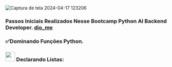 ![Captura de tela 2024-04-17 123206](https://github.com/DalilaDeveloperMobile/Conhecendo-Linguagem-Python/assets/29806802/83eba503-c094-4431-b85f-e7b4cc9d92de)
### Passos Iniciais Realizados Nesse Bootcamp Python AI Backend Developer. [dio_me](https://www.dio.me/)
### ✅Dominando Funções Python.

### <img src="https://gifs.eco.br/wp-content/uploads/2021/06/gifs-de-coracao-7.gif" width="30px"> Declarando Listas:

